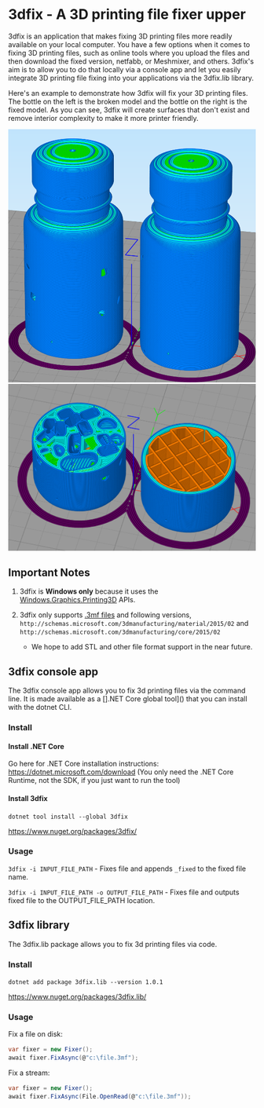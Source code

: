 # 3dfix - A 3D printing file fixer upper

3dfix is an application that makes fixing 3D printing files more readily available on your local computer. You have a few options when it comes to fixing 3D printing files, such as online tools where you upload the files and then download the fixed version, netfabb, or Meshmixer, and others. 3dfix's aim is to allow you to do that locally via a console app and let you easily integrate 3D printing file fixing into your applications via the 3dfix.lib library.

Here's an example to demonstrate how 3dfix will fix your 3D printing files.  The bottle on the left is the broken model and the bottle on the right is the fixed model. As you can see, 3dfix will create surfaces that don't exist and remove interior complexity to make it more printer friendly.

!["3dfix demo - Bottle before and after full"](assets/bottle-before-after-full.png)
!["3dfix demo - Bottle before and after half"](assets/bottle-before-after-half.png)

## Important Notes

1. 3dfix is **Windows only** because it uses the [Windows.Graphics.Printing3D](https://docs.microsoft.com/uwp/api/windows.graphics.printing3d) APIs.
1. 3dfix only supports [.3mf files](https://3mf.io/) and following versions, `http://schemas.microsoft.com/3dmanufacturing/material/2015/02` and `http://schemas.microsoft.com/3dmanufacturing/core/2015/02`

      - We hope to add STL and other file format support in the near future.

## 3dfix console app

The 3dfix console app allows you to fix 3d printing files via the command line. It is made available as a [].NET Core global tool]() that you can install with the dotnet CLI.

### Install

#### Install .NET Core

Go here for .NET Core installation instructions: https://dotnet.microsoft.com/download (You only need the .NET Core Runtime, not the SDK, if you just want to run the tool)

#### Install 3dfix

`dotnet tool install --global 3dfix`

https://www.nuget.org/packages/3dfix/

### Usage

`3dfix -i INPUT_FILE_PATH` - Fixes file and appends `_fixed` to the fixed file name.

`3dfix -i INPUT_FILE_PATH -o OUTPUT_FILE_PATH` - Fixes file and outputs fixed file to the OUTPUT_FILE_PATH location.

## 3dfix library

The 3dfix.lib package allows you to fix 3d printing files via code.

### Install

`dotnet add package 3dfix.lib --version 1.0.1`

https://www.nuget.org/packages/3dfix.lib/

### Usage

Fix a file on disk:
```csharp
var fixer = new Fixer();
await fixer.FixAsync(@"c:\file.3mf");
```

Fix a stream:
```csharp
var fixer = new Fixer();
await fixer.FixAsync(File.OpenRead(@"c:\file.3mf"));
```
